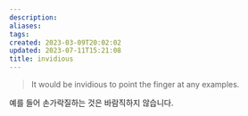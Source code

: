 ```yaml
---
description:
aliases: 
tags: 
created: 2023-03-09T20:02:02
updated: 2023-07-11T15:21:08
title: invidious
---
```

> It would be invidious to point the finger at any examples.

예를 들어 손가락질하는 것은 바람직하지 않습니다.